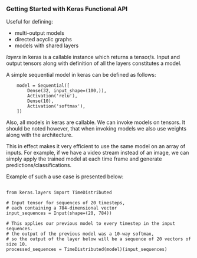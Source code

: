 ### Getting Started with Keras Functional API

Useful for defining:

* multi-output models
* directed acyclic graphs
* models with shared layers

_layers_ in keras is a callable instance which returns a tensor/s. 
Input and output tensors along with definition of all the layers constitutes a model. 

A simple sequential model in keras can be defined as follows:

```buildoutcfg
    model = Sequential([
        Dense(32, input_shape=(100,)),
        Activation('relu'),
        Dense(10),
        Activation('softmax'),
    ])
```

Also, all models in keras are callable. We can invoke models on tensors. 
It should be noted however, that when invoking models we also use weights along with the architecture.

This in effect makes it very efficient to use the same model on an array of inputs. 
For example, if we have a video stream instead of an image, we can simply apply the trained model
at each time frame and generate predictions/classifications. 

Example of such a use case is presented below:

```buildoutcfg

from keras.layers import TimeDistributed

# Input tensor for sequences of 20 timesteps,
# each containing a 784-dimensional vector
input_sequences = Input(shape=(20, 784))

# This applies our previous model to every timestep in the input sequences.
# the output of the previous model was a 10-way softmax,
# so the output of the layer below will be a sequence of 20 vectors of size 10.
processed_sequences = TimeDistributed(model)(input_sequences)
```

